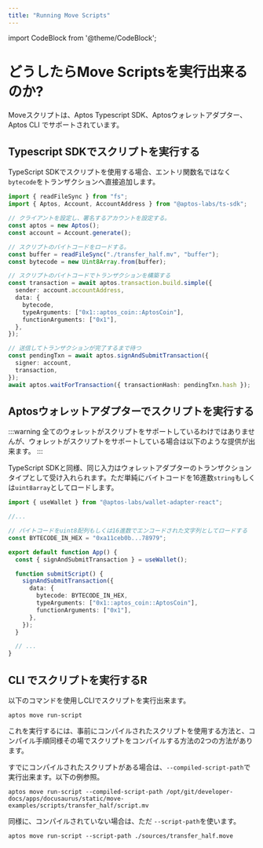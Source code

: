 ```yaml
---
title: "Running Move Scripts"
---
```


import CodeBlock from '@theme/CodeBlock';

# どうしたらMove Scriptsを実行出来るのか?

Moveスクリプトは、Aptos Typescript SDK、Aptosウォレットアダプター、Aptos CLI でサポートされています。

## Typescript SDKでスクリプトを実行する

TypeScript SDKでスクリプトを使用する場合、エントリ関数名ではなく`bytecode`をトランザクションへ直接追加します。


```ts
import { readFileSync } from "fs";
import { Aptos, Account, AccountAddress } from "@aptos-labs/ts-sdk";

// クライアントを設定し、署名するアカウントを設定する。
const aptos = new Aptos();
const account = Account.generate();

// スクリプトのバイトコードをロードする。
const buffer = readFileSync("./transfer_half.mv", "buffer");
const bytecode = new Uint8Array.from(buffer);

// スクリプトのバイトコードでトランザクションを構築する
const transaction = await aptos.transaction.build.simple({
  sender: account.accountAddress,
  data: {
    bytecode,
    typeArguments: ["0x1::aptos_coin::AptosCoin"],
    functionArguments: ["0x1"],
  },
});

// 送信してトランザクションが完了するまで待つ
const pendingTxn = await aptos.signAndSubmitTransaction({
  signer: account,
  transaction,
});
await aptos.waitForTransaction({ transactionHash: pendingTxn.hash });
```

## Aptosウォレットアダプターでスクリプトを実行する

:::warning
全てのウォレットがスクリプトをサポートしているわけではありませんが、ウォレットがスクリプトをサポートしている場合は以下のような提供が出来ます。
:::

TypeScript SDKと同様、同じ入力はウォレットアダプターのトランザクションタイプとして受け入れられます。ただ単純にバイトコードを16進数`string`もしくは`uint8array`としてロードします。


```ts
import { useWallet } from "@aptos-labs/wallet-adapter-react";

//...

// バイトコードをuint8配列もしくは16進数でエンコードされた文字列としてロードする
const BYTECODE_IN_HEX = "0xa11ceb0b...78979";

export default function App() {
  const { signAndSubmitTransaction } = useWallet();

  function submitScript() {
    signAndSubmitTransaction({
      data: {
        bytecode: BYTECODE_IN_HEX,
        typeArguments: ["0x1::aptos_coin::AptosCoin"],
        functionArguments: ["0x1"],
      },
    });
  }

  // ...
}
```

## CLI でスクリプトを実行するR

以下のコマンドを使用しCLIでスクリプトを実行出来ます。

```shell
aptos move run-script
```

これを実行するには、事前にコンパイルされたスクリプトを使用する方法と、コンパイル手順同様その場でスクリプトをコンパイルする方法の2つの方法があります。

すでにコンパイルされたスクリプトがある場合は、`--compiled-script-path`で実行出来ます。以下の例参照。

```shell
aptos move run-script --compiled-script-path /opt/git/developer-docs/apps/docusaurus/static/move-examples/scripts/transfer_half/script.mv
```

同様に、コンパイルされていない場合は、ただ
`--script-path`を使います。

```shell
aptos move run-script --script-path ./sources/transfer_half.move
```

